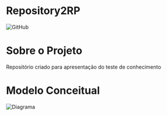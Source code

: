 # Repository2RP
![GitHub](https://img.shields.io/github/license/IgorDamascenoM/Repository2RP?style=social)

# Sobre o Projeto
Repositório criado para apresentação do teste de conhecimento

# Modelo Conceitual

![Diagrama](https://user-images.githubusercontent.com/96548834/147157887-5383233f-64c8-4c7a-9d2d-139028c12ccc.jpeg)
